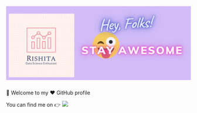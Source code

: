 # ![Rishita Kotiyal header](https://github.com/rishita27/RishitaKotiyal/blob/1eec893c302b1656ec652e6fc81e1e3b9599b31e/Intro.png)
👋
Welcome to my ❤ GitHub profile
<!-- Actual text -->

You can find me on 👉 <a href="https://www.linkedin.com/in/rishita-kotiyal/"><img height="30" src="https://github.com/WaylonWalker/WaylonWalker/blob/main/icon/linkedin.png?raw=true"></a>
</p
